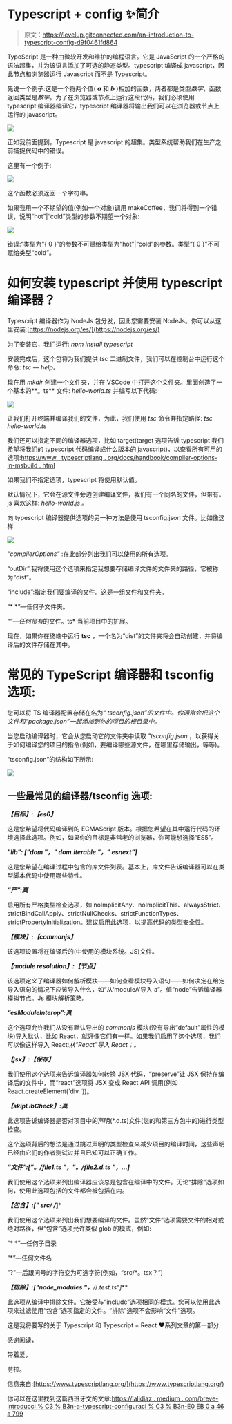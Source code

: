 # Typescript + config ✨简介

> 原文：<https://levelup.gitconnected.com/an-introduction-to-typescript-config-d9f0461fd864>

TypeScript 是一种由微软开发和维护的编程语言。它是 JavaScript 的一个严格的语法超集，并为该语言添加了可选的静态类型。typescript 编译成 javascript，因此节点和浏览器运行 Javascript 而不是 Typescript。

先说一个例子:这是一个将两个值( ***a*** 和 ***b*** )相加的函数，两者都是类型*数字*，函数返回类型是*数字*。为了在浏览器或节点上运行这段代码，我们必须使用 typescript 编译器编译它，typescript 编译器将输出我们可以在浏览器或节点上运行的 javascript。

![](img/940e6bce6f698edc596bb808097014c6.png)

正如我前面提到，Typescript 是 javascript 的超集。类型系统帮助我们在生产之前捕捉代码中的错误。

这里有一个例子:

![](img/561b9cdd3d33e303040884c7864c1344.png)

这个函数必须返回一个字符串。

如果我用一个不期望的值(例如一个对象)调用 makeCoffee，我们将得到一个错误，说明“hot”|“cold”类型的参数不期望一个对象:

![](img/4e5169e3cdeb8d62e9e28eb746bc2141.png)

错误:“类型为“{ 0 }”的参数不可赋给类型为“hot”|“cold”的参数。类型“{ 0 }”不可赋给类型“cold”。

# **如何安装 typescript 并使用 typescript 编译器？**

Typescript 编译器作为 NodeJs 包分发，因此您需要安装 NodeJs。你可以从这里安装:[https://nodejs.org/es/](https://nodejs.org/es/)

为了安装它，我们运行: *npm install typescript*

安装完成后，这个包将为我们提供 *tsc* 二进制文件，我们可以在控制台中运行这个命令: *tsc — help。*

现在用 *mkdir* 创建一个文件夹，并在 VSCode 中打开这个文件夹。里面创造了一个基本的**。ts** 文件: *hello-world.ts* 并编写以下代码:

![](img/3f7a3a53660a882821a4c5277154c96b.png)

让我们打开终端并编译我们的文件，为此，我们使用 *tsc* 命令并指定路径: *tsc hello-world.ts*

我们还可以指定不同的编译器选项，比如 target(target 选项告诉 typescript 我们希望将我们的 typescript 代码编译成什么版本的 javascript)，以查看所有可用的选项:[https://www . typescriptlang . org/docs/handbook/compiler-options-in-msbuild . html](https://www.typescriptlang.org/docs/handbook/compiler-options-in-msbuild.html)

如果我们不指定选项，typescript 将使用默认值。

默认情况下，它会在源文件旁边创建编译文件，我们有一个同名的文件，但带有。js 喜欢这样: *hello-world.js* 。

向 typescript 编译器提供选项的另一种方法是使用 tsconfig.json 文件。比如像这样:

![](img/b1e5a17b867627965f1d6c4ccd225c05.png)

*"compilerOptions"* :在此部分列出我们可以使用的所有选项。

“outDir”:我将使用这个选项来指定我想要存储编译文件的文件夹的路径，它被称为“dist”。

“include”:指定我们要编译的文件。这是一组文件和文件夹。

“* *”—任何子文件夹。

“*”—任何带有*的文件。ts* 当前项目中的扩展。

现在，如果你在终端中运行 **tsc** ，一个名为“dist”的文件夹将会自动创建，并将编译后的文件存储在其中。

# **常见的 TypeScript 编译器和 tsconfig 选项:**

您可以将 TS 编译器配置存储在名为“ *tsconfig.json”的文件中。你通常会把这个文件和“package.json”一起添加到你的项目的根目录中。*

当您启动编译器时，它会从您启动它的文件夹中读取 *"tsconfig.json* ，以获得关于如何编译您的项目的指令(例如，要编译哪些源文件，在哪里存储输出，等等)。

“tsconfig.json”的结构如下所示:

![](img/99d32e6592e366484a77dcbf97cfe494.png)

## **一些最常见的编译器/tsconfig 选项:**

***【目标】:【es6】***

这是您希望将代码编译到的 ECMAScript 版本。根据您希望在其中运行代码的环境选择此选项。例如，如果你的目标是非常老的浏览器，你可能想选择“ES5”。

***"lib": ["dom "，" dom.iterable "，" esnext"]***

这是您希望在编译过程中包含的库文件列表。基本上，库文件告诉编译器可以在类型脚本代码中使用哪些特性。

***“严”:真***

启用所有严格类型检查选项，如 noImplicitAny、noImplicitThis、alwaysStrict、strictBindCallApply、strictNullChecks、strictFunctionTypes、strictPropertyInitialization。建议启用此选项，以提高代码的类型安全性。

***【模块】:【commonjs】***

该选项设置将在编译后的(中使用的模块系统。JS)文件。

***【module resolution】:【节点】***

该选项定义了编译器如何解析模块——如何查看模块导入语句——如何决定在给定导入语句的情况下应该导入什么，如“从‘moduleA’导入 a”。值“node”告诉编译器模拟节点。Js 模块解析策略。

***“esModuleInterop”:真***

这个选项允许我们从没有默认导出的 *commonjs* 模块(没有导出“default”属性的模块)导入默认，比如 React，就好像它们有一样。如果我们启用了这个选项，我们可以像这样导入 React:*从“React”导入 React；。*

***【jsx】:【保存】***

我们使用这个选项来告诉编译器如何转换 JSX 代码，“preserve”让 JSX 保持在编译后的文件中，而“react”选项将 JSX 变成 React API 调用(例如 React.createElement('div '))。

***【skipLibCheck】:真***

此选项告诉编译器是否对项目中的声明(*.d.ts)文件(您的和第三方包中的)进行类型检查。

这个选项背后的想法是通过跳过声明的类型检查来减少项目的编译时间，这些声明已经由它们的作者测试过并且已知可以正确工作。

***“文件”:[”。/file1.ts "，"。/file2.d.ts "，…]***

我们使用这个选项来列出编译器应该总是包含在编译中的文件。无论“排除”选项如何，使用此选项包括的文件都会被包括在内。

***【包含】:[" src/* */*]***

我们使用这个选项来列出我们想要编译的文件。虽然“文件”选项需要文件的相对或绝对路径，但“包含”选项允许类似 glob 的模式，例如:

“* *”—任何子目录

“*”—任何文件名

"?"—后跟问号的字符变为可选字符(例如，“src/*。tsx？”)

***【排除】:["node_modules "，**/*/*.test.ts"]***

此选项从编译中排除文件。它接受与“include”选项相同的模式。您可以使用此选项来过滤使用“包含”选项指定的文件。“排除”选项不会影响“文件”选项。

这是我将要写的关于 Typescript 和 Typescript + React ♥️系列文章的第一部分

感谢阅读，

带着爱，

劳拉。

信息来自:[https://www.typescriptlang.org/](https://www.typescriptlang.org/)

你可以在这里找到这篇西班牙文的文章:[https://lalidiaz . medium . com/breve-introducci % C3 % B3n-a-typescript-configuraci % C3 % B3n-E0 EB 0 a 46 a 799](https://lalidiaz.medium.com/breve-introducci%C3%B3n-a-typescript-configuraci%C3%B3n-e0eb0a46a799)